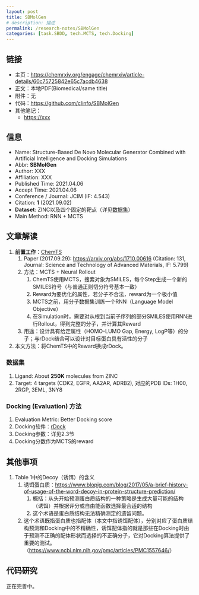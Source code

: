 ```yaml
---
layout: post
title: SBMolGen
# description: 描述
permalink: /research-notes/SBMolGen
categories: [task.SBDD, tech.MCTS, tech.Docking]
---
```


## 链接

- 主页：<https://chemrxiv.org/engage/chemrxiv/article-details/60c75725842e65c7acdb4638>
- 正文：本地PDF(Biomedical/same title)
- 附件：无
- 代码：<https://github.com/clinfo/SBMolGen>
- 其他笔记：
  - <https://xxx>

## 信息

- Name: Structure-Based De Novo Molecular Generator Combined with Artificial Intelligence and Docking Simulations
- Abbr: **SBMolGen**
- Author: XXX
- Affiliation: XXX
- Published Time: 2021.04.06
- Accept Time: 2021.04.06
- Conference / Journal: JCIM (IF: 4.543)
- Citation: **1** (2021.09.02)
- **Dataset**: ZINC以及四个固定的靶点（详见[数据集](#数据集)）
- Main Method: RNN + MCTS

## 文章解读

1. **前置工作**：[ChemTS](https://github.com/tsudalab/ChemTS)
   1. Paper (2017.09.29): <https://arxiv.org/abs/1710.00616> (Citation: 131, Journal: Science and Technology of Advanced Materials, IF: 5.799)
   2. 方法：MCTS + Neural Rollout
      1. ChemTS使用MCTS，搜索对象为SMILES，每个Step生成一个新的SMILES符号（与普通正则切分符号基本一致）
      2. Reward为要优化的属性，若分子不合法，reward为一个极小值
      3. MCTS之前，用分子数据集训练一个RNN（Language Model Objective）
      4. 在Simulation时，需要对从根到当前子序列的部分SMILES使用RNN进行Rollout，得到完整的分子，并计算其Reward
   3. 用途：设计具有给定属性（HOMO-LUMO Gap, Energy, LogP等）的分子；与rDock结合可以设计对目标蛋白具有活性的分子
2. 本文方法：将ChemTS中的Reward换成rDock。

### 数据集

1. Ligand: About **250K** molecules from ZINC
2. Target: 4 targets (CDK2, EGFR, AA2AR, ADRB2), 对应的PDB IDs: 1H00, 2RGP, 3EML, 3NY8

### Docking (Evaluation) 方法

1. Evaluation Metric: Better Docking score
2. Docking软件：[rDock](http://rdock.sourceforge.net/)
3. Docking参数：详见2.3节
4. Docking分数作为MCTS的reward

## 其他事项

1. Table 1中的Decoy（诱饵）的含义
   1. 诱饵蛋白质：<https://www.blopig.com/blog/2017/05/a-brief-history-of-usage-of-the-word-decoy-in-protein-structure-prediction/>
      1. 概括：从头开始预测蛋白质结构的一种策略是生成大量可能的结构（诱饵）并根据评分或自由能函数选择最合适的结构
      2. 这个术语是蛋白质结构无法精确测定的遗留问题。
   2. 这个术语既指蛋白质也指配体（本文中指诱饵配体），分别对应了蛋白质结构预测和Docking中的不精确性，诱饵配体指的就是那些在Docking时由于预测不正确的配体形状而选择的不正确分子，它对Docking算法提供了重要的测试。（<https://www.ncbi.nlm.nih.gov/pmc/articles/PMC1557646/>）

## 代码研究

正在完善中。
